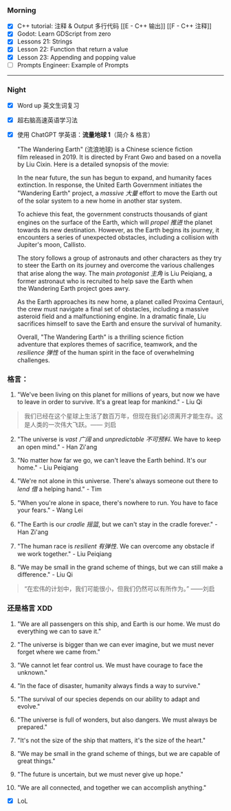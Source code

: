 ### Morning

- [x] C++ tutorial: 注释 & Output 多行代码 [[E - C++ 输出]] [[F - C++ 注释]]
- [x] Godot: Learn GDScript from zero 
- [x] Lessons 21: Strings
- [x] Lesson 22: Function that return a value
- [x] Lesson 23: Appending and popping value
- [ ] Prompts Engineer: Example of Prompts
---
### Night

- [x] Word up 英文生词复习
- [x] 超右脑高速英语学习法
- [x] 使用 ChatGPT 学英语：**流量地球 1**（简介 & 格言）

	"The Wandering Earth" (流浪地球) is a Chinese science fiction film released in 2019. It is directed by Frant Gwo and based on a novella by Liu Cixin. Here is a detailed synopsis of the movie:

	In the near future, the sun has begun to expand, and humanity faces extinction. In response, the United Earth Government initiates the "Wandering Earth" project, a *massive 大量*  effort to move the Earth out of the solar system to a new home in another star system.

	To achieve this feat, the government constructs thousands of giant engines on the surface of the Earth, which will *propel 推进* the planet towards its new destination. However, as the Earth begins its journey, it encounters a series of unexpected obstacles, including a collision with Jupiter's moon, Callisto.

	The story follows a group of astronauts and other characters as they try to steer the Earth on its journey and overcome the various challenges that arise along the way. The main *protagonist  主角* is Liu Peiqiang, a former astronaut who is recruited to help save the Earth when the Wandering Earth project goes awry.

	As the Earth approaches its new home, a planet called Proxima Centauri, the crew must navigate a final set of obstacles, including a massive asteroid field and a malfunctioning engine. In a dramatic finale, Liu sacrifices himself to save the Earth and ensure the survival of humanity.

	Overall, "The Wandering Earth" is a thrilling science fiction adventure that explores themes of sacrifice, teamwork, and the *resilience 弹性* of the human spirit in the face of overwhelming challenges.

### 格言：

1.  "We've been living on this planet for millions of years, but now we have to leave in order to survive. It's a great leap for mankind." - Liu Qi
> 我们已经在这个星球上生活了数百万年，但现在我们必须离开才能生存。这是人类的一次伟大飞跃。—— 刘启

2.  "The universe is *vast 广阔* and *unpredictable 不可预料*. We have to keep an open mind." - Han Zi'ang

3.  "No matter how far we go, we can't leave the Earth behind. It's our home." - Liu Peiqiang

4.  "We're not alone in this universe. There's always someone out there to *lend 借* a helping hand." - Tim

5.  "When you're alone in space, there's nowhere to run. You have to face your fears." - Wang Lei

6.  "The Earth is our *cradle 摇篮*, but we can't stay in the cradle forever." - Han Zi'ang

7.  "The human race is *resilient 有弹性*. We can overcome any obstacle if we work together." - Liu Peiqiang

8.  "We may be small in the grand scheme of things, but we can still make a difference." - Liu Qi
> “在宏伟的计划中，我们可能很小，但我们仍然可以有所作为。” ——刘启

### 还是格言 XDD

1.  "We are all passengers on this ship, and Earth is our home. We must do everything we can to save it."

2.  "The universe is bigger than we can ever imagine, but we must never forget where we came from."

3.  "We cannot let fear control us. We must have courage to face the unknown."

4.  "In the face of disaster, humanity always finds a way to survive."

5.  "The survival of our species depends on our ability to adapt and evolve."

6.  "The universe is full of wonders, but also dangers. We must always be prepared."

7.  "It's not the size of the ship that matters, it's the size of the heart."

8.  "We may be small in the grand scheme of things, but we are capable of great things."

9.  "The future is uncertain, but we must never give up hope."

10.  "We are all connected, and together we can accomplish anything."

- [x] LoL

